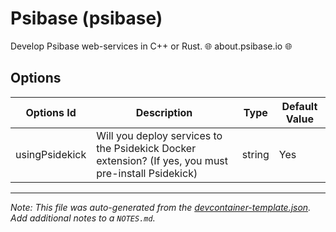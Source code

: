 
# Psibase (psibase)

Develop Psibase web-services in C++ or Rust. 🌐 about.psibase.io 🌐

## Options

| Options Id | Description | Type | Default Value |
|-----|-----|-----|-----|
| usingPsidekick | Will you deploy services to the Psidekick Docker extension? (If yes, you must pre-install Psidekick) | string | Yes |



---

_Note: This file was auto-generated from the [devcontainer-template.json](https://github.com/gofractally/psibase-devcontainer-template/blob/main/src/psibase/devcontainer-template.json).  Add additional notes to a `NOTES.md`._
